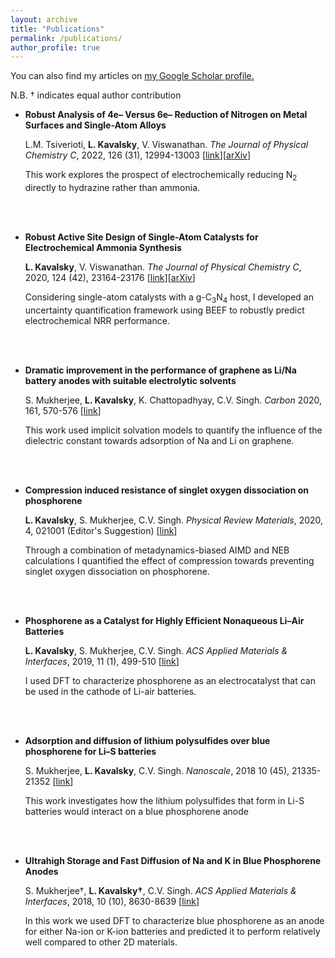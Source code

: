 ```yaml
---
layout: archive
title: "Publications"
permalink: /publications/
author_profile: true
---
```


You can also find my articles on <u><a href="https://scholar.google.com/citations?user=kPsUy9IAAAAJ&hl=en">my Google Scholar profile</a>.</u>

N.B. &dagger; indicates equal author contribution

- **Robust Analysis of 4e– Versus 6e– Reduction of Nitrogen on Metal Surfaces and Single-Atom Alloys**

    L.M. Tsiverioti, **L. Kavalsky**, V. Viswanathan. *The Journal of Physical Chemistry C*, 2022, 126 (31), 12994-13003 [[link](https://pubs.acs.org/doi/10.1021/acs.jpcc.2c01630)][[arXiv](https://chemrxiv.org/engage/chemrxiv/article-details/62278c38c45c0b4f6729dda1)]

    This work explores the prospect of electrochemically reducing N$_2$ directly to hydrazine rather than ammonia.

<br />
<br />

- **Robust Active Site Design of Single-Atom Catalysts for Electrochemical Ammonia Synthesis**

    **L. Kavalsky**, V. Viswanathan. *The Journal of Physical Chemistry C*, 2020, 124 (42), 23164-23176 [[link](https://pubs.acs.org/doi/full/10.1021/acs.jpcc.0c06692)][[arXiv](https://arxiv.org/abs/2007.10318)]

    Considering single-atom catalysts with a g-C$_3$N$_4$ host, I developed an uncertainty quantification framework using BEEF to robustly predict electrochemical NRR performance.

<br />
<br />

- **Dramatic improvement in the performance of graphene as Li/Na battery anodes with suitable electrolytic solvents**

    S. Mukherjee, **L. Kavalsky**, K. Chattopadhyay, C.V. Singh. *Carbon* 2020, 161, 570-576 [[link](https://www.sciencedirect.com/science/article/pii/S0008622320301391)]

    This work used implicit solvation models to quantify the influence of the dielectric constant towards adsorption of Na and Li on graphene.

<br />
<br />

- **Compression induced resistance of singlet oxygen dissociation on phosphorene**

    **L. Kavalsky**, S. Mukherjee, C.V. Singh. *Physical Review Materials*, 2020, 4, 021001 (Editor's Suggestion) [[link](https://journals.aps.org/prmaterials/abstract/10.1103/PhysRevMaterials.4.021001)]

    Through a combination of metadynamics-biased AIMD and NEB calculations I quantified the effect of compression towards preventing singlet oxygen dissociation on phosphorene.

<br />
<br />

- **Phosphorene as a Catalyst for Highly Efficient Nonaqueous Li–Air Batteries**

    **L. Kavalsky**, S. Mukherjee, C.V. Singh. *ACS Applied Materials & Interfaces*, 2019, 11 (1), 499-510 [[link](https://pubs.acs.org/doi/full/10.1021/acsami.8b13505)]

    I used DFT to characterize phosphorene as an electrocatalyst that can be used in the cathode of Li-air batteries.

<br />
<br />

- **Adsorption and diffusion of lithium polysulfides over blue phosphorene for Li–S batteries**

    S. Mukherjee, **L. Kavalsky**, C.V. Singh. *Nanoscale*, 2018 10 (45), 21335-21352 [[link](https://pubs.rsc.org/en/content/articlehtml/2018/nr/c8nr04868a)]

    This work investigates how the lithium polysulfides that form in Li-S batteries would interact on a blue phosphorene anode

<br />
<br />

- **Ultrahigh Storage and Fast Diffusion of Na and K in Blue Phosphorene Anodes**

    S. Mukherjee&dagger;, **L. Kavalsky&dagger;**, C.V. Singh. *ACS Applied Materials & Interfaces*, 2018, 10 (10), 8630-8639 [[link](https://pubs.acs.org/doi/full/10.1021/acsami.7b18595)]

    In this work we used DFT to characterize blue phosphorene as an anode for either Na-ion or K-ion batteries and predicted it to perform relatively well compared to other 2D materials.

